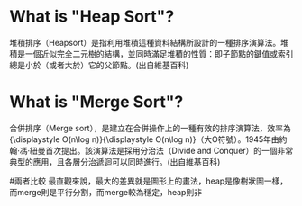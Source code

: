 # What is "Heap Sort"?
堆積排序（Heapsort）是指利用堆積這種資料結構所設計的一種排序演算法。堆積是一個近似完全二元樹的結構，並同時滿足堆積的性質：即子節點的鍵值或索引總是小於（或者大於）它的父節點。(出自維基百科)


# What is "Merge Sort"?
合併排序（Merge sort），是建立在合併操作上的一種有效的排序演算法，效率為{\displaystyle O(n\log n)}{\displaystyle O(n\log n)}（大O符號）。1945年由約翰·馮·紐曼首次提出。該演算法是採用分治法（Divide and Conquer）的一個非常典型的應用，且各層分治遞迴可以同時進行。(出自維基百科)


#兩者比較
最直觀來說，最大的差異就是圖形上的畫法，heap是像樹狀圖一樣，而merge則是平行分割，而merge較為穩定，heap則非
